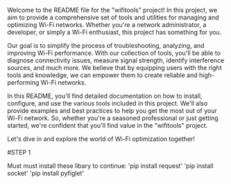 Welcome to the README file for the "wifitools" project! In this project, we aim to provide a comprehensive set of tools and utilities for managing and optimizing Wi-Fi networks. Whether you're a network administrator, a developer, or simply a Wi-Fi enthusiast, this project has something for you.

Our goal is to simplify the process of troubleshooting, analyzing, and improving Wi-Fi performance. With our collection of tools, you'll be able to diagnose connectivity issues, measure signal strength, identify interference sources, and much more. We believe that by equipping users with the right tools and knowledge, we can empower them to create reliable and high-performing Wi-Fi networks.

In this README, you'll find detailed documentation on how to install, configure, and use the various tools included in this project. We'll also provide examples and best practices to help you get the most out of your Wi-Fi network. So, whether you're a seasoned professional or just getting started, we're confident that you'll find value in the "wifitools" project.

Let's dive in and explore the world of Wi-Fi optimization together!

#STEP 1

Must must install these libary to continue:
'pip install request'
'pip install socket'
'pip install pyfiglet'